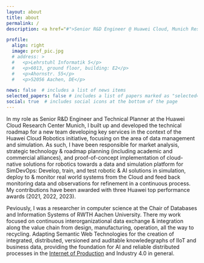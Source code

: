 ```yaml
---
layout: about
title: about
permalink: /
description: <a href="#">Senior R&D Engineer @ Huawei Cloud, Munich Research Center</a>

profile:
  align: right
  image: prof_pic.jpg
  # address: >
  #   <p>Lehrstuhl Informatik 5</p>
  #   <p>6013, ground floor, building: E2</p>
  #   <p>Ahornstr. 55</p>
  #   <p>52056 Aachen, DE</p>

news: false  # includes a list of news items
selected_papers: false # includes a list of papers marked as "selected={true}"
social: true  # includes social icons at the bottom of the page
---
```

In my role as Senior R&D Engineer and Technical Planner at the Huawei Cloud Research Center Munich, I built up and developed the technical roadmap for a new team developing key services in the context of the Huawei Cloud Robotics initiative, focusing on the area of data management and simulation. 
As such, I have been responsible for market analysis, strategic technology & roadmap planning (including academic and commercial alliances), and proof-of-concept implementation of cloud-native solutions for robotics towards a data and simulation platform for SimDevOps: Develop, train, and test robotic & AI solutions in simulation, deploy to & monitor real world systems from the Cloud and feed back monitoring data and observations for refinement in a continuous process.
My contributions have been awarded with three Huawei top performance awards (2021, 2022, 2023).

Peviously, I was a researcher in computer science at the Chair of Databases and Information Systems of RWTH Aachen University.
There my work focused on continuous interorganizational data exchange & integration along the value chain from design, manufacturing, operation, all the way to recycling.
Adapting Semantic Web Technologies for the creation of integrated, distributed, versioned and auditable knowledegraphs of IIoT and business data, providing the foundation for AI and reliable distributed processes in the [Internet of Production](https://iop.rwth-aachen.de) and Industry 4.0 in general.